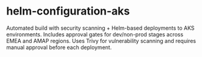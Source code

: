 # helm-configuration-aks
Automated build with security scanning + Helm-based deployments to AKS environments. Includes approval gates for dev/non-prod stages across EMEA and AMAP regions. Uses Trivy for vulnerability scanning and requires manual approval before each deployment.